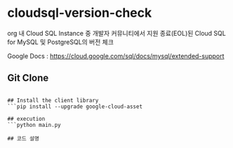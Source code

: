 # cloudsql-version-check
org 내 Cloud SQL Instance 중 개발자 커뮤니티에서 지원 종료(EOL)된 Cloud SQL for MySQL 및 PostgreSQL의 버전 체크

Google Docs : https://cloud.google.com/sql/docs/mysql/extended-support

## Git Clone
```Git Clone https://github.com/mzc-techbd/cloudsql-version-check.git

## Install the client library
```pip install --upgrade google-cloud-asset

## execution
```python main.py

## 코드 설명
